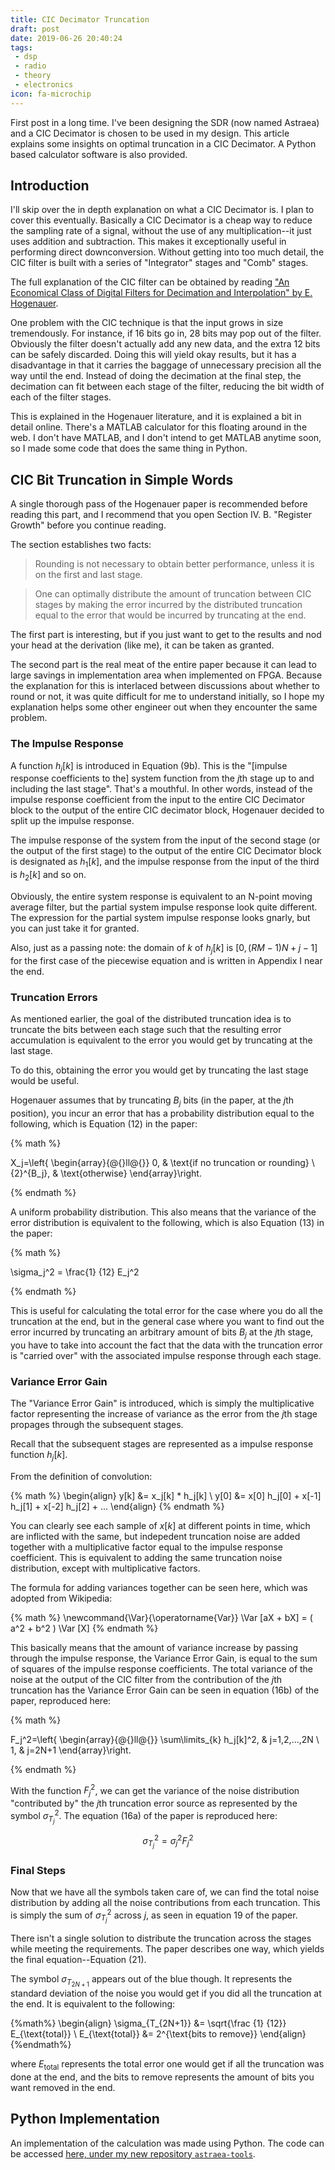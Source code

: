 ```yaml
---
title: CIC Decimator Truncation
draft: post
date: 2019-06-26 20:40:24
tags:
 - dsp
 - radio
 - theory
 - electronics
icon: fa-microchip
---
```


First post in a long time. I've been designing the SDR (now named Astraea) and a CIC Decimator is chosen to be used in my design. This article explains some insights on optimal truncation in a CIC Decimator. A Python based calculator software is also provided.

## Introduction

I'll skip over the in depth explanation on what a CIC Decimator is. I plan to cover this eventually. Basically a CIC Decimator is a cheap way to reduce the sampling rate of a signal, without the use of any multiplication--it just uses addition and subtraction. This makes it exceptionally useful in performing direct downconversion. Without getting into too much detail, the CIC filter is built with a series of "Integrator" stages and "Comb" stages.

The full explanation of the CIC filter can be obtained by reading ["An Economical Class of Digital Filters for Decimation and Interpolation" by E. Hogenauer](https://www.researchgate.net/publication/3176890_An_economical_class_of_digital_filters_for_decimation_and_interpolation). 

One problem with the CIC technique is that the input grows in size tremendously. For instance, if 16 bits go in, 28 bits may pop out of the filter. Obviously the filter doesn't actually add any new data, and the extra 12 bits can be safely discarded. Doing this will yield okay results, but it has a disadvantage in that it carries the baggage of unnecessary precision all the way until the end. Instead of doing the decimation at the final step, the decimation can fit between each stage of the filter, reducing the bit width of each of the filter stages. 

This is explained in the Hogenauer literature, and it is explained a bit in detail online. There's a MATLAB calculator for this floating around in the web. I don't have MATLAB, and I don't intend to get MATLAB anytime soon, so I made some code that does the same thing in Python.

## CIC Bit Truncation in Simple Words

A single thorough pass of the Hogenauer paper is recommended before reading this part, and I recommend that you open Section IV. B. "Register Growth" before you continue reading.

The section establishes two facts:

>Rounding is not necessary to obtain better performance, unless it is on the first and last stage.

>One can optimally distribute the amount of truncation between CIC stages by making the error incurred by the distributed truncation equal to the error that would be incurred by truncating at the end.

The first part is interesting, but if you just want to get to the results and nod your head at the derivation (like me), it can be taken as granted.

The second part is the real meat of the entire paper because it can lead to large savings in implementation area when implemented on FPGA. Because the explanation for this is interlaced between discussions about whether to round or not, it was quite difficult for me to understand initially, so I hope my explanation helps some other engineer out when they encounter the same problem.

### The Impulse Response

A function $h_j[k]$ is introduced in Equation (9b). This is the "[impulse response coefficients to the] system function from the *j*th stage up to and including the last stage". That's a mouthful. In other words, instead of the impulse response coefficient from the input to the entire CIC Decimator block to the output of the entire CIC decimator block, Hogenauer decided to split up the impulse response. 

The impulse response of the system from the input of the second stage (or the output of the first stage) to the output of the entire CIC Decimator block is designated as $h_1[k]$, and the impulse response from the input of the third is $h_2[k]$ and so on.

Obviously, the entire system response is equivalent to an N-point moving average filter, but the partial system impulse response look quite different. The expression for the partial system impulse response looks gnarly, but you can just take it for granted.

Also, just as a passing note: the domain of $k$ of $h_j[k]$ is $[0, (RM-1)N+j-1]$ for the first case of the piecewise equation and is written in Appendix I near the end.

### Truncation Errors

As mentioned earlier, the goal of the distributed truncation idea is to truncate the bits between each stage such that the resulting error accumulation is equivalent to the error you would get by truncating at the last stage.

To do this, obtaining the error you would get by truncating the last stage would be useful.

Hogenauer assumes that by truncating $B_j$ bits (in the paper, at the $j$th position), you incur an error that has a probability distribution equal to the following, which is Equation (12) in the paper:

{% math %}

X_j=\left\{
  \begin{array}{@{}ll@{}}
    0, & \text{if no truncation or rounding} \\
    {2}^{B_j}, & \text{otherwise}
  \end{array}\right.

{% endmath %}

A uniform probability distribution. This also means that the variance of the error distribution is equivalent to the following, which is also Equation (13) in the paper:

{% math %}

\sigma_j^2 = \frac{1} {12} E_j^2

{% endmath %}

This is useful for calculating the total error for the case where you do all the truncation at the end, but in the general case where you want to find out the error incurred by truncating an arbitrary amount of bits $B_j$ at the $j$th stage, you have to take into account the fact that the data with the truncation error is "carried over" with the associated impulse response through each stage.

### Variance Error Gain

The "Variance Error Gain" is introduced, which is simply the multiplicative factor representing the increase of variance as the error from the $j$th stage propages through the subsequent stages.

Recall that the subsequent stages are represented as a impulse response function $h_j[k]$. 

From the definition of convolution:

{% math %}
\begin{align}
y[k] &= x_j[k] * h_j[k]
\\
y[0] &= x[0] h_j[0] + x[-1] h_j[1] + x[-2] h_j[2] + ... 
\end{align}
{% endmath %}

You can clearly see each sample of $x[k]$ at different points in time, which are inflicted with the same, but indepedent truncation noise are added together with a multiplicative factor equal to the impulse response coefficient. This is equivalent to adding the same truncation noise distribution, except with multiplicative factors.

The formula for adding variances together can be seen here, which was adopted from Wikipedia:

{% math %}
\newcommand{\Var}{\operatorname{Var}}
\Var [aX + bX] = ( a^2 + b^2 ) \Var [X]
{% endmath %}

This basically means that the amount of variance increase by passing through the impulse response, the Variance Error Gain, is equal to the sum of squares of the impulse response coefficients. The total variance of the noise at the output of the CIC filter from the contribution of the $j$th truncation has the Variance Error Gain can be seen in equation (16b) of the paper, reproduced here:

{% math %}

F_j^2=\left\{
  \begin{array}{@{}ll@{}}
    \sum\limits_{k} h_j[k]^2, & j=1,2,...,2N \\
    1, & j=2N+1
  \end{array}\right.

{% endmath %}

With the function $F_j^2$, we can get the variance of the noise distribution "contributed by" the $j$th truncation error source as represented by the symbol ${\sigma_{T_j}}^{2}$. The equation (16a) of the paper is reproduced here:

$$
{\sigma_{T_j}}^{2} = {\sigma_{j}}^{2} F_j^2
$$

### Final Steps

Now that we have all the symbols taken care of, we can find the total noise distribution by adding all the noise contributions from each truncation. This is simply the sum of ${\sigma_{T_j}}^{2}$ across $j$, as seen in equation 19 of the paper.

There isn't a single solution to distribute the truncation across the stages while meeting the requirements. The paper describes one way, which yields the final equation--Equation (21).

The symbol $\sigma_{T_{2N+1}}$ appears out of the blue though. It represents the standard deviation of the noise you would get if you did all the truncation at the end. It is equivalent to the following:

{%math%}
\begin{align}
\sigma_{T_{2N+1}} &= \sqrt{\frac {1} {12}} E_{\text{total}}
\\
E_{\text{total}} &= 2^{\text{bits to remove}}
\end{align}
{%endmath%}

where $E_{\text{total}}$ represents the total error one would get if all the truncation was done at the end, and the bits to remove represents the amount of bits you want removed in the end.

## Python Implementation

An implementation of the calculation was made using Python. The code can be accessed [here, under my new repository `astraea-tools`](https://github.com/hatsunearu/astraea-tools/blob/master/cic_truncation_calc.py). 